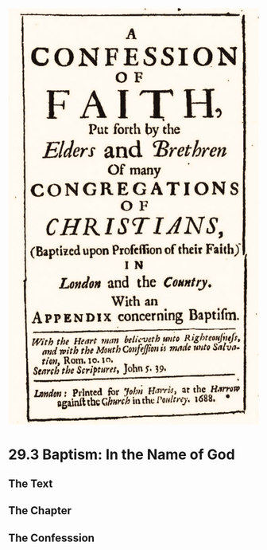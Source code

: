 <img class="intro-right" src="art-1689.png">

# 29.3 Baptism: In the Name of God

## The Text

## The Chapter

## The Confesssion

